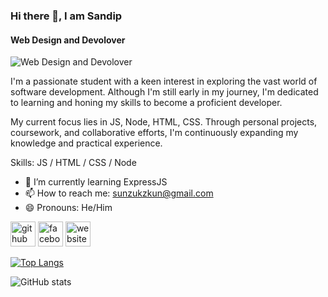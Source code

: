 ### Hi there 👋, I am Sandip
#### Web Design and Devolover
![Web Design and Devolover](https://i.postimg.cc/MKfDSH0L/header-github.png)

I'm a passionate student with a keen interest in exploring the vast world of software development. Although I'm still early in my journey, I'm dedicated to learning and honing my skills to become a proficient developer.

My current focus lies in JS, Node, HTML, CSS. Through personal projects, coursework, and collaborative efforts, I'm continuously expanding my knowledge and practical experience.

Skills: JS / HTML / CSS / Node

- 🌱 I’m currently learning ExpressJS 
- 📫 How to reach me: sunzukzkun@gmail.com 
- 😄 Pronouns: He/Him 


[<img src='https://cdn.jsdelivr.net/npm/simple-icons@3.0.1/icons/github.svg' alt='github' height='40'>](https://github.com/xsunzukz)  [<img src='https://cdn.jsdelivr.net/npm/simple-icons@3.0.1/icons/facebook.svg' alt='facebook' height='40'>](https://www.facebook.com/100090860046955)  [<img src='https://cdn.jsdelivr.net/npm/simple-icons@3.0.1/icons/icloud.svg' alt='website' height='40'>](https://chaiwala-anime.pages.dev/)  

[![Top Langs](https://github-readme-stats.vercel.app/api/top-langs/?username=xsunzukz)](https://github.com/anuraghazra/github-readme-stats)

![GitHub stats](https://github-readme-stats.vercel.app/api?username=xsunzukz&show_icons=true)  

